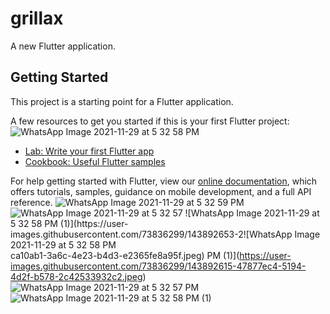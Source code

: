 # grillax

A new Flutter application.

## Getting Started

This project is a starting point for a Flutter application.

A few resources to get you started if this is your first Flutter project:![WhatsApp Image 2021-11-29 at 5 32 58 PM](https://user-images.githubusercontent.com/73836299/143893008-ec5d3e9c-387e-4b72-8d5d-03d9686d891c.jpeg)


- [Lab: Write your first Flutter app](https://flutter.dev/docs/get-started/codelab)
- [Cookbook: Useful Flutter samples](https://flutter.dev/docs/cookbook)

For help getting started with Flutter, view our
[online documentation](https://flutter.dev/docs), which offers tutorials,
samples, guidance on mobile development, and a full API reference.
![WhatsApp Image 2021-11-29 at 5 32 59 PM](https://user-images.githubusercontent.com/73836299/143892555-2b6a078a-8da7-4746-9f12-8494d5b65c3c.jpeg)
![WhatsApp Image 2021-11-29 at 5 32 57 ![WhatsApp Image 2021-11-29 at 5 32 58 PM (1)](https://user-images.githubusercontent.com/73836299/143892653-2![WhatsApp Image 2021-11-29 at 5 32 58 PM](https://user-images.githubusercontent.com/73836299/143892670-f3d0e8ac-5e4a-4812-b10f-e71dbdd937d7.jpeg)
ca10ab1-3a6c-4e23-b4d3-e2365fe8a95f.jpeg)
PM (1)](https://user-images.githubusercontent.com/73836299/143892615-47877ec4-5194-4d2f-b578-2c42533932c2.jpeg)
![WhatsApp Image 2021-11-29 at 5 32 57 PM](https://user-images.githubusercontent.com/73836299/143892627-29dd3a88-9339-4cf6-bb03-8d35fd9a889b.jpeg)
![WhatsApp Image 2021-11-29 at 5 32 58 PM (1)](https://user-images.githubusercontent.com/73836299/143892861-795fbae8-59c6-46c6-abf4-a5854fa209f5.jpeg)
